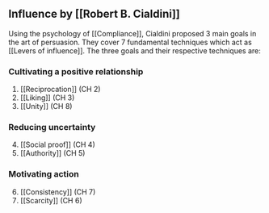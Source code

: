 ## Influence by [[Robert B. Cialdini]]
Using the psychology of [[Compliance]], Cialdini proposed 3 main goals in the art of persuasion. They cover 7 fundamental techniques which act as [[Levers of influence]]. The three goals and their respective techniques are:
### Cultivating a positive relationship
1. [[Reciprocation]] (CH 2)
2. [[Liking]] (CH 3)
3. [[Unity]] (CH 8)
### Reducing uncertainty
4. [[Social proof]] (CH 4)
5. [[Authority]] (CH 5)
### Motivating action
6. [[Consistency]] (CH 7)
7. [[Scarcity]] (CH 6)